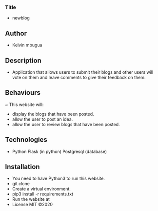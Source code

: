 ### Title
- newblog
## Author
- Kelvin mbugua
## Description
- Application that allows users to submit their blogs and other users will vote on them and leave comments to give their feedback on them.
## Behaviours
~ This website will:
- display the blogs that have been posted.
- allow the user to post an idea.
- allow the user to review blogs that have been posted.

## Technologies
- Python Flask (in python) Postgresql (database)
## Installation
- You need to have Python3 to run this website.
- git clone <this-repository>
- Create a virtual environment.
- pip3 install -r requirements.txt
- Run the website at
- License MIT ©2020